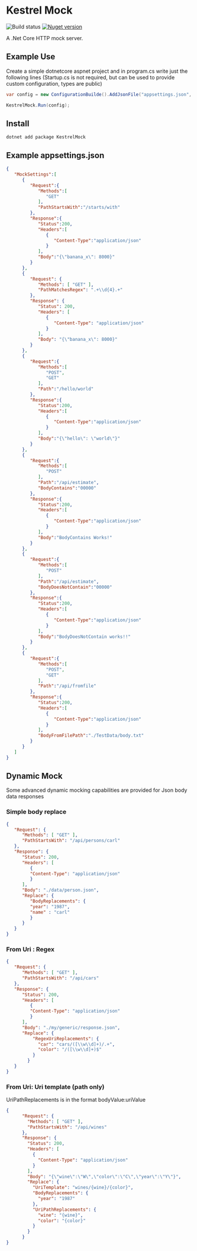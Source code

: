 # Kestrel Mock  

![Build status](https://github.com/JasonRowe/KestrelMock/workflows/.NET%20Core/badge.svg?branch=master)
[![Nuget version](https://img.shields.io/nuget/v/kestrelmock)](https://www.nuget.org/packages/kestrelmock)


A .Net Core HTTP mock server.

## Example Use

Create a simple dotnetcore aspnet project and in program.cs write just the following lines (Startup.cs is not required, but can be used to provide custom configuration, types are public)

```csharp
var config = new ConfigurationBuilde().AddJsonFile("appsettings.json", optional: false).Build();

KestrelMock.Run(config);

```

## Install

```cli
dotnet add package KestrelMock
```

## Example appsettings.json

```json
{
   "MockSettings":[
      {
         "Request":{
            "Methods":[
               "GET"
            ],
            "PathStartsWith":"/starts/with"
         },
         "Response":{
            "Status":200,
            "Headers":[
               {
                  "Content-Type":"application/json"
               }
            ],
            "Body":"{\"banana_x\": 8000}"
         }
      },
      {
         "Request": {
            "Methods": [ "GET" ],
            "PathMatchesRegex": ".+\\d{4}.+"
         },
         "Response": {
            "Status": 200,
            "Headers": [
               {
                  "Content-Type": "application/json"
               }
            ],
            "Body": "{\"banana_x\": 8000}"
         }
      },
      {
         "Request":{
            "Methods":[
               "POST",
               "GET"
            ],
            "Path":"/hello/world"
         },
         "Response":{
            "Status":200,
            "Headers":[
               {
                  "Content-Type":"application/json"
               }
            ],
            "Body":"{\"hello\": \"world\"}"
         }
      },
      {
         "Request":{
            "Methods":[
               "POST"
            ],
            "Path":"/api/estimate",
            "BodyContains":"00000"
         },
         "Response":{
            "Status":200,
            "Headers":[
               {
                  "Content-Type":"application/json"
               }
            ],
            "Body":"BodyContains Works!"
         }
      },
      {
         "Request":{
            "Methods":[
               "POST"
            ],
            "Path":"/api/estimate",
            "BodyDoesNotContain":"00000"
         },
         "Response":{
            "Status":200,
            "Headers":[
               {
                  "Content-Type":"application/json"
               }
            ],
            "Body":"BodyDoesNotContain works!!"
         }
      },
      {
         "Request":{
            "Methods":[
               "POST",
               "GET"
            ],
            "Path":"/api/fromfile"
         },
         "Response":{
            "Status":200,
            "Headers":[
               {
                  "Content-Type":"application/json"
               }
            ],
            "BodyFromFilePath":"./TestData/body.txt"
         }
      }
   ]
}
```

## Dynamic Mock

Some advanced dynamic mocking capabilities are provided for Json body data responses

### Simple body replace

```json
{
   "Request": {
      "Methods": [ "GET" ],
      "PathStartsWith": "/api/persons/carl"
   },
   "Response": {
      "Status": 200,
      "Headers": [
         {
         "Content-Type": "application/json"
         }
      ],
      "Body": "./data/person.json",
      "Replace": {
         "BodyReplacements": {
         "year": "1987",
         "name" : "carl"
         }
      }
   }
}
```

### From Uri : Regex

```json
{
   "Request": {
      "Methods": [ "GET" ],
      "PathStartsWith": "/api/cars"
   },
   "Response": {
      "Status": 200,
      "Headers": [
         {
         "Content-Type": "application/json"
         }
      ],
      "Body": "./my/generic/response.json",
      "Replace": {
          "RegexUriReplacements": {
            "car": "cars/([\\w\\d]+)/.+",
            "color": "/([\\w\\d]+)$"
          }
        }
   }
}
```

### From Uri: Uri template (path only)

UriPathReplacements is in the format bodyValue:uriValue
   
```json
{
      "Request": {
        "Methods": [ "GET" ],
        "PathStartsWith": "/api/wines"
      },
      "Response": {
        "Status": 200,
        "Headers": [
          {
            "Content-Type": "application/json"
          }
        ],
        "Body": "{\"wine\":\"W\",\"color\":\"C\",\"year\":\"Y\"}",
        "Replace": {
          "UriTemplate": "wines/{wine}/{color}",
          "BodyReplacements": {
            "year": "1987"
          },
          "UriPathReplacements": {
            "wine": "{wine}",
            "color": "{color}"
          }
        }
      }
}
```
